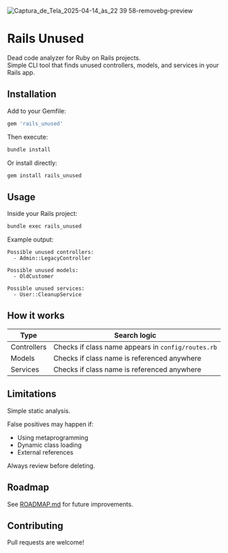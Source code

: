![Captura_de_Tela_2025-04-14_às_22 39 58-removebg-preview](https://github.com/user-attachments/assets/f9290071-4db4-47d5-acb9-c0ae21ab1176)

# Rails Unused

Dead code analyzer for Ruby on Rails projects.  
Simple CLI tool that finds unused controllers, models, and services in your Rails app.

## Installation

Add to your Gemfile:

```ruby
gem 'rails_unused'
```

Then execute:

```bash
bundle install
```

Or install directly:

```bash
gem install rails_unused
```

## Usage

Inside your Rails project:

```bash
bundle exec rails_unused
```

Example output:

```
Possible unused controllers:
  - Admin::LegacyController

Possible unused models:
  - OldCustomer

Possible unused services:
  - User::CleanupService
```

## How it works

| Type        | Search logic                                       |
|-------------|----------------------------------------------------|
| Controllers | Checks if class name appears in `config/routes.rb` |
| Models      | Checks if class name is referenced anywhere        |
| Services    | Checks if class name is referenced anywhere        |

## Limitations

Simple static analysis.

False positives may happen if:
- Using metaprogramming
- Dynamic class loading
- External references

Always review before deleting.

## Roadmap

See [ROADMAP.md](ROADMAP.md) for future improvements.

## Contributing

Pull requests are welcome!
